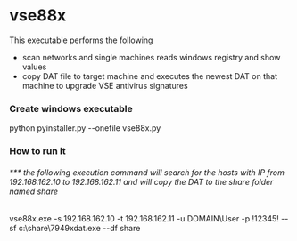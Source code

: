 # vse88x


This executable performs the following 

- scan networks and single machines reads windows registry and show values 
- copy DAT file to target machine and executes the newest DAT on that machine to upgrade VSE antivirus signatures 


### Create windows executable 

python pyinstaller.py --onefile vse88x.py

### How to run it 

###### *** the following execution command will search for the hosts with IP from 192.168.162.10 to 192.168.162.11 and will copy the DAT to the share folder named share 

vse88x.exe -s 192.168.162.10 -t  192.168.162.11  -u DOMAIN\User -p !12345! --sf c:\share\7949xdat.exe --df share


